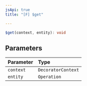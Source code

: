 ```yaml
---
jsApi: true
title: "[F] $get"

---
```

```ts
$get(context, entity): void
```

## Parameters

| Parameter | Type |
| :------ | :------ |
| `context` | `DecoratorContext` |
| `entity` | `Operation` |
